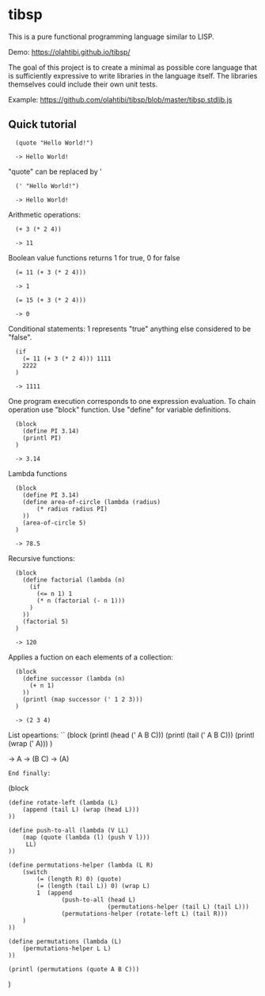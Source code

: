 # tibsp
This is a pure functional programming language similar to LISP.

Demo: https://olahtibi.github.io/tibsp/

The goal of this project is to create a minimal as possible core language that is sufficiently expressive to write libraries in the language itself. The libraries themselves could include their own unit tests.

Example: https://github.com/olahtibi/tibsp/blob/master/tibsp.stdlib.js

## Quick tutorial

```
  (quote "Hello World!")
  
  -> Hello World!
```
"quote" can be replaced by '
```
  (' "Hello World!")
  
  -> Hello World!
```
Arithmetic operations:
```
  (+ 3 (* 2 4))
  
  -> 11
```
Boolean value functions returns 1 for true, 0 for false
```
  (= 11 (+ 3 (* 2 4)))
  
  -> 1
```
```
  (= 15 (+ 3 (* 2 4)))
  
  -> 0
```
Conditional statements: 1 represents "true" anything else considered to be "false".
```
  (if 
    (= 11 (+ 3 (* 2 4))) 1111
    2222
  )
  
  -> 1111
```
One program execution corresponds to one expression evaluation. To chain operation use "block" function.
Use "define" for variable definitions.
```
  (block
    (define PI 3.14)
    (printl PI)
  )
  
  -> 3.14
```
Lambda functions
```
  (block
    (define PI 3.14)
    (define area-of-circle (lambda (radius)
        (* radius radius PI)
    ))
    (area-of-circle 5)
  )
  
  -> 78.5
```
Recursive functions:
```
  (block
    (define factorial (lambda (n) 
      (if 
        (<= n 1) 1 
        (* n (factorial (- n 1)))
      )
    ))
    (factorial 5)
  )
  
  -> 120
```
Applies a fuction on each elements of a collection:
```
  (block
    (define successor (lambda (n)
      (+ n 1)
    ))
    (printl (map successor (' 1 2 3)))
  )
  
  -> (2 3 4)
```
List opeartions:
``
  (block
    (printl (head (' A B C)))
    (printl (tail (' A B C)))
    (printl (wrap (' A)))
  )
  
  -> A
  -> (B C)
  -> (A)
```
End finally:
```
(block

    (define rotate-left (lambda (L)
        (append (tail L) (wrap (head L)))
    ))

    (define push-to-all (lambda (V LL)
        (map (quote (lambda (l) (push V l)))
         LL)
    ))

    (define permutations-helper (lambda (L R)
        (switch
            (= (length R) 0) (quote)
            (= (length (tail L)) 0) (wrap L)
            1  (append
                   (push-to-all (head L)
                                (permutations-helper (tail L) (tail L)))
                   (permutations-helper (rotate-left L) (tail R)))
        )
    ))

    (define permutations (lambda (L)
        (permutations-helper L L)
    ))

    (printl (permutations (quote A B C)))

)
```
